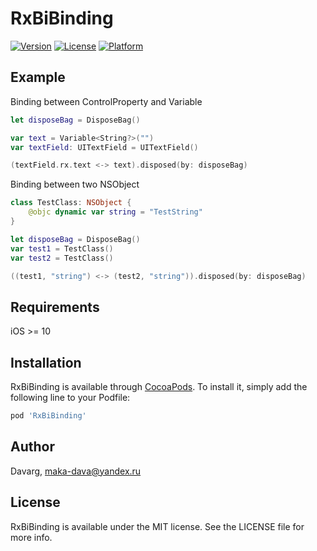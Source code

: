# RxBiBinding

[![Version](https://img.shields.io/cocoapods/v/RxBiBinding.svg?style=flat)](https://cocoapods.org/pods/RxBiBinding)
[![License](https://img.shields.io/cocoapods/l/RxBiBinding.svg?style=flat)](https://cocoapods.org/pods/RxBiBinding)
[![Platform](https://img.shields.io/cocoapods/p/RxBiBinding.svg?style=flat)](https://cocoapods.org/pods/RxBiBinding)

## Example

Binding between ControlProperty and Variable
```swift
let disposeBag = DisposeBag()

var text = Variable<String?>("")
var textField: UITextField = UITextField()

(textField.rx.text <-> text).disposed(by: disposeBag)
```

Binding between two NSObject
```swift
class TestClass: NSObject {
    @objc dynamic var string = "TestString"
}

let disposeBag = DisposeBag()
var test1 = TestClass()
var test2 = TestClass()

((test1, "string") <-> (test2, "string")).disposed(by: disposeBag)
```

## Requirements

iOS >= 10

## Installation

RxBiBinding is available through [CocoaPods](https://cocoapods.org). To install
it, simply add the following line to your Podfile:

```ruby
pod 'RxBiBinding'
```

## Author

Davarg, maka-dava@yandex.ru

## License

RxBiBinding is available under the MIT license. See the LICENSE file for more info.
